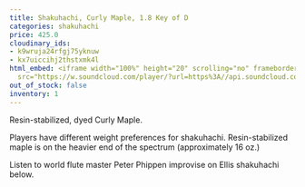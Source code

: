 ```yaml
---
title: Shakuhachi, Curly Maple, 1.8 Key of D
categories: shakuhachi
price: 425.0
cloudinary_ids:
- k9wruja24rfgj75yknuw
- kx7uiccihj2thstxmk4l
html_embed: <iframe width="100%" height="20" scrolling="no" frameborder="no" allow="autoplay"
  src="https://w.soundcloud.com/player/?url=https%3A//api.soundcloud.com/tracks/192693525&color=%23ff5500&inverse=false&auto_play=false&show_user=true"></iframe>
out_of_stock: false
inventory: 1
---
```


Resin-stabilized, dyed Curly Maple.

Players have different weight preferences for shakuhachi. Resin-stabilized maple is on the heavier end of the spectrum (approximately 16 oz.)

Listen to world flute master Peter Phippen improvise on Ellis shakuhachi below.
